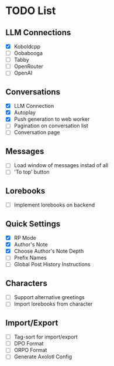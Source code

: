# TODO List

## LLM Connections

- [x] Koboldcpp
- [ ] Oobabooga
- [ ] Tabby
- [ ] OpenRouter
- [ ] OpenAI

## Conversations

- [x] LLM Connection
- [x] Autoplay
- [x] Push generation to web worker
- [ ] Pagination on conversation list
- [ ] Conversation page

## Messages

- [ ] Load window of messages instad of all
- [ ] 'To top' button

## Lorebooks

- [ ] Implement lorebooks on backend

## Quick Settings

- [x] RP Mode
- [x] Author's Note
- [x] Choose Author's Note Depth
- [ ] Prefix Names
- [ ] Global Post History Instructions

## Characters

- [ ] Support alternative greetings
- [ ] Import lorebooks from character

## Import/Export

- [ ] Tag-sort for import/export
- [ ] DPO Format
- [ ] ORPO Format
- [ ] Generate Axolotl Config